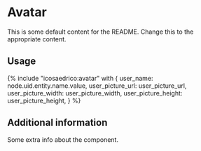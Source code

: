 # Avatar

This is some default content for the README. Change this to the appropriate
content.

## Usage

{% include "icosaedrico:avatar" with {
  user_name: node.uid.entity.name.value,
  user_picture_url: user_picture_url,
  user_picture_width: user_picture_width,
  user_picture_height: user_picture_height,
} %}

## Additional information

Some extra info about the component.

